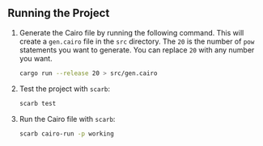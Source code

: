 ## Running the Project

1. Generate the Cairo file by running the following command. This will create a `gen.cairo` file in the `src` directory. The `20` is the number of `pow` statements you want to generate. You can replace `20` with any number you want.

    ```bash
    cargo run --release 20 > src/gen.cairo
    ```

2. Test the project with `scarb`:

    ```bash
    scarb test
    ```

3. Run the Cairo file with `scarb`:

    ```bash
    scarb cairo-run -p working
    ```

